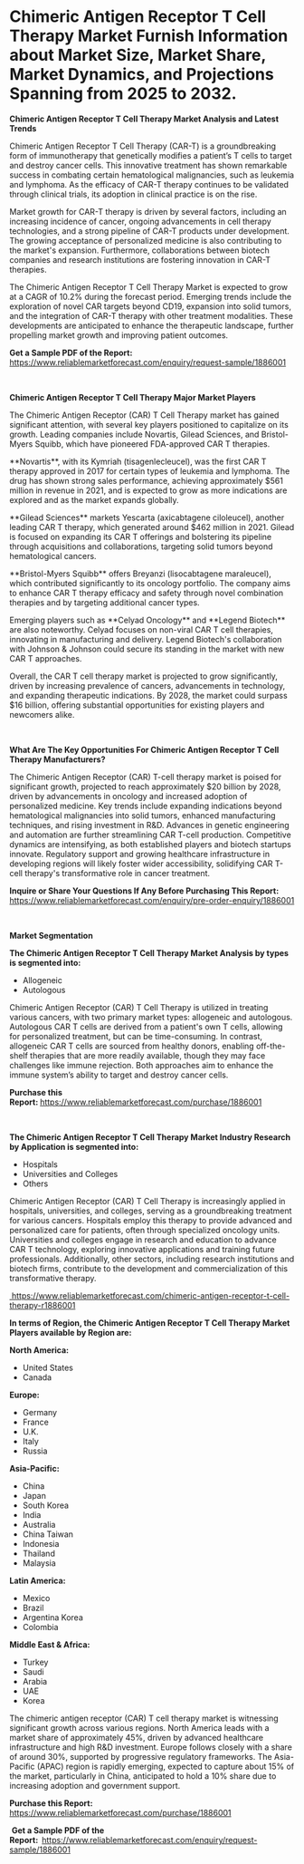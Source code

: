 <p><h1>Chimeric Antigen Receptor T Cell Therapy Market Furnish Information about Market Size, Market Share, Market Dynamics, and Projections Spanning from 2025 to 2032.</h1></p><p><strong>Chimeric Antigen Receptor T Cell Therapy Market Analysis and Latest Trends</strong></p>
<p><p>Chimeric Antigen Receptor T Cell Therapy (CAR-T) is a groundbreaking form of immunotherapy that genetically modifies a patient’s T cells to target and destroy cancer cells. This innovative treatment has shown remarkable success in combating certain hematological malignancies, such as leukemia and lymphoma. As the efficacy of CAR-T therapy continues to be validated through clinical trials, its adoption in clinical practice is on the rise.</p><p>Market growth for CAR-T therapy is driven by several factors, including an increasing incidence of cancer, ongoing advancements in cell therapy technologies, and a strong pipeline of CAR-T products under development. The growing acceptance of personalized medicine is also contributing to the market's expansion. Furthermore, collaborations between biotech companies and research institutions are fostering innovation in CAR-T therapies.</p><p>The Chimeric Antigen Receptor T Cell Therapy Market is expected to grow at a CAGR of 10.2% during the forecast period. Emerging trends include the exploration of novel CAR targets beyond CD19, expansion into solid tumors, and the integration of CAR-T therapy with other treatment modalities. These developments are anticipated to enhance the therapeutic landscape, further propelling market growth and improving patient outcomes.</p></p>
<p><strong>Get a Sample PDF of the Report:&nbsp;</strong> <a href="https://www.reliablemarketforecast.com/enquiry/request-sample/1886001?utm_campaign=1080&utm_medium=2&utm_source=Github&utm_content=ia&utm_term=13042025&utm_id=chimeric-antigen-receptor-t-cell-therapy">https://www.reliablemarketforecast.com/enquiry/request-sample/1886001</a></p>
<p>&nbsp;</p>
<p><strong>Chimeric Antigen Receptor T Cell Therapy Major Market Players</strong></p>
<p><p>The Chimeric Antigen Receptor (CAR) T Cell Therapy market has gained significant attention, with several key players positioned to capitalize on its growth. Leading companies include Novartis, Gilead Sciences, and Bristol-Myers Squibb, which have pioneered FDA-approved CAR T therapies. </p><p>**Novartis**, with its Kymriah (tisagenlecleucel), was the first CAR T therapy approved in 2017 for certain types of leukemia and lymphoma. The drug has shown strong sales performance, achieving approximately $561 million in revenue in 2021, and is expected to grow as more indications are explored and as the market expands globally.</p><p>**Gilead Sciences** markets Yescarta (axicabtagene ciloleucel), another leading CAR T therapy, which generated around $462 million in 2021. Gilead is focused on expanding its CAR T offerings and bolstering its pipeline through acquisitions and collaborations, targeting solid tumors beyond hematological cancers.</p><p>**Bristol-Myers Squibb** offers Breyanzi (lisocabtagene maraleucel), which contributed significantly to its oncology portfolio. The company aims to enhance CAR T therapy efficacy and safety through novel combination therapies and by targeting additional cancer types.</p><p>Emerging players such as **Celyad Oncology** and **Legend Biotech** are also noteworthy. Celyad focuses on non-viral CAR T cell therapies, innovating in manufacturing and delivery. Legend Biotech's collaboration with Johnson & Johnson could secure its standing in the market with new CAR T approaches.</p><p>Overall, the CAR T cell therapy market is projected to grow significantly, driven by increasing prevalence of cancers, advancements in technology, and expanding therapeutic indications. By 2028, the market could surpass $16 billion, offering substantial opportunities for existing players and newcomers alike.</p></p>
<p>&nbsp;</p>
<p><strong>What Are The Key Opportunities For Chimeric Antigen Receptor T Cell Therapy Manufacturers?</strong></p>
<p><p>The Chimeric Antigen Receptor (CAR) T-cell therapy market is poised for significant growth, projected to reach approximately $20 billion by 2028, driven by advancements in oncology and increased adoption of personalized medicine. Key trends include expanding indications beyond hematological malignancies into solid tumors, enhanced manufacturing techniques, and rising investment in R&D. Advances in genetic engineering and automation are further streamlining CAR T-cell production. Competitive dynamics are intensifying, as both established players and biotech startups innovate. Regulatory support and growing healthcare infrastructure in developing regions will likely foster wider accessibility, solidifying CAR T-cell therapy's transformative role in cancer treatment.</p></p>
<p><strong>Inquire or Share Your Questions If Any Before Purchasing This Report:</strong> <a href="https://www.reliablemarketforecast.com/enquiry/pre-order-enquiry/1886001?utm_campaign=1080&utm_medium=2&utm_source=Github&utm_content=ia&utm_term=13042025&utm_id=chimeric-antigen-receptor-t-cell-therapy">https://www.reliablemarketforecast.com/enquiry/pre-order-enquiry/1886001</a></p>
<p>&nbsp;</p>
<p><strong>Market Segmentation</strong></p>
<p><strong>The Chimeric Antigen Receptor T Cell Therapy Market Analysis by types is segmented into:</strong></p>
<p><ul><li>Allogeneic</li><li>Autologous</li></ul></p>
<p><p>Chimeric Antigen Receptor (CAR) T Cell Therapy is utilized in treating various cancers, with two primary market types: allogeneic and autologous. Autologous CAR T cells are derived from a patient's own T cells, allowing for personalized treatment, but can be time-consuming. In contrast, allogeneic CAR T cells are sourced from healthy donors, enabling off-the-shelf therapies that are more readily available, though they may face challenges like immune rejection. Both approaches aim to enhance the immune system’s ability to target and destroy cancer cells.</p></p>
<p><strong>Purchase this Report:&nbsp;</strong><a href="https://www.reliablemarketforecast.com/purchase/1886001?utm_campaign=1080&utm_medium=2&utm_source=Github&utm_content=ia&utm_term=13042025&utm_id=chimeric-antigen-receptor-t-cell-therapy">https://www.reliablemarketforecast.com/purchase/1886001</a></p>
<p>&nbsp;</p>
<p><strong>The Chimeric Antigen Receptor T Cell Therapy Market Industry Research by Application is segmented into:</strong></p>
<p><ul><li>Hospitals</li><li>Universities and Colleges</li><li>Others</li></ul></p>
<p><p>Chimeric Antigen Receptor (CAR) T Cell Therapy is increasingly applied in hospitals, universities, and colleges, serving as a groundbreaking treatment for various cancers. Hospitals employ this therapy to provide advanced and personalized care for patients, often through specialized oncology units. Universities and colleges engage in research and education to advance CAR T technology, exploring innovative applications and training future professionals. Additionally, other sectors, including research institutions and biotech firms, contribute to the development and commercialization of this transformative therapy.</p></p>
<p><a href="https://www.reliablemarketforecast.com/chimeric-antigen-receptor-t-cell-therapy-r1886001?utm_campaign=1080&utm_medium=2&utm_source=Github&utm_content=ia&utm_term=13042025&utm_id=chimeric-antigen-receptor-t-cell-therapy">&nbsp;https://www.reliablemarketforecast.com/chimeric-antigen-receptor-t-cell-therapy-r1886001</a></p>
<p><strong>In terms of Region, the Chimeric Antigen Receptor T Cell Therapy Market Players available by Region are:</strong></p>
<p>
    <p> <strong> North America: </strong>
        <ul>
            <li>United States</li>
            <li>Canada</li>
        </ul>
        </p> 
    <p> <strong> Europe: </strong>
        <ul>
            <li>Germany</li>
            <li>France</li>
            <li>U.K.</li>
            <li>Italy</li>
            <li>Russia</li>
        </ul>
        </p> 
    <p> <strong> Asia-Pacific: </strong>
        <ul>
            <li>China</li>
            <li>Japan</li>
            <li>South Korea</li>
            <li>India</li>
            <li>Australia</li>
            <li>China Taiwan</li>
            <li>Indonesia</li>
            <li>Thailand</li>
            <li>Malaysia</li>
        </ul>
        </p> 
    <p> <strong> Latin America: </strong>
        <ul>
            <li>Mexico</li>
            <li>Brazil</li>
            <li>Argentina Korea</li>
            <li>Colombia</li>
        </ul>
        </p> 
    <p> <strong> Middle East & Africa: </strong>
        <ul>
            <li>Turkey</li>
            <li>Saudi</li>
            <li>Arabia</li>
            <li>UAE</li>
            <li>Korea</li>
        </ul>
    </p>
    </p>
<p><p>The chimeric antigen receptor (CAR) T cell therapy market is witnessing significant growth across various regions. North America leads with a market share of approximately 45%, driven by advanced healthcare infrastructure and high R&D investment. Europe follows closely with a share of around 30%, supported by progressive regulatory frameworks. The Asia-Pacific (APAC) region is rapidly emerging, expected to capture about 15% of the market, particularly in China, anticipated to hold a 10% share due to increasing adoption and government support.</p></p>
<p><strong>Purchase this Report: </strong><a href="https://www.reliablemarketforecast.com/purchase/1886001?utm_campaign=1080&utm_medium=2&utm_source=Github&utm_content=ia&utm_term=13042025&utm_id=chimeric-antigen-receptor-t-cell-therapy">https://www.reliablemarketforecast.com/purchase/1886001</a></p>
<p>&nbsp;<strong>Get a Sample PDF of the Report:&nbsp;&nbsp;</strong><a href="https://www.reliablemarketforecast.com/enquiry/request-sample/1886001?utm_campaign=1080&utm_medium=2&utm_source=Github&utm_content=ia&utm_term=13042025&utm_id=chimeric-antigen-receptor-t-cell-therapy">https://www.reliablemarketforecast.com/enquiry/request-sample/1886001</a></p>
<p><strong></strong></p>
<p><p></p><p></p><p></p></p>